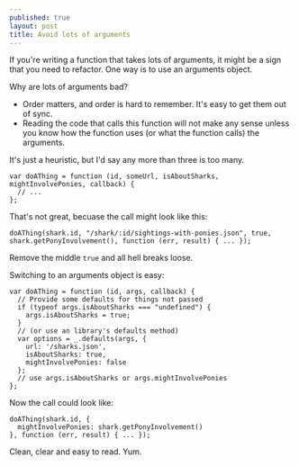 ```yaml
---
published: true
layout: post
title: Avoid lots of arguments
---
```


If you're writing a function that takes lots of arguments, it might be a sign that you need to refactor. One way is to use an arguments object.

Why are lots of arguments bad?

- Order matters, and order is hard to remember. It's easy to get them out of sync.
- Reading the code that calls this function will not make any sense unless you know how the function uses (or what the function calls) the arguments.

It's just a heuristic, but I'd say any more than three is too many.

```
var doAThing = function (id, someUrl, isAboutSharks, mightInvolvePonies, callback) {
  // ...
};
```

That's not great, becuase the call might look like this:

```
doAThing(shark.id, "/shark/:id/sightings-with-ponies.json", true, shark.getPonyInvolvement(), function (err, result) { ... });
```

Remove the middle `true` and all hell breaks loose.

Switching to an arguments object is easy:

```
var doAThing = function (id, args, callback) {
  // Provide some defaults for things not passed
  if (typeof args.isAboutSharks === "undefined") {
    args.isAboutSharks = true;
  }
  // (or use an library's defaults method)
  var options = _.defaults(args, {
    url: '/sharks.json',
    isAboutSharks: true,
    mightInvolvePonies: false
  };
  // use args.isAboutSharks or args.mightInvolvePonies
};
```

Now the call could look like:

```
doAThing(shark.id, {
  mightInvolvePonies: shark.getPonyInvolvement()
}, function (err, result) { ... });
```

Clean, clear and easy to read. Yum.